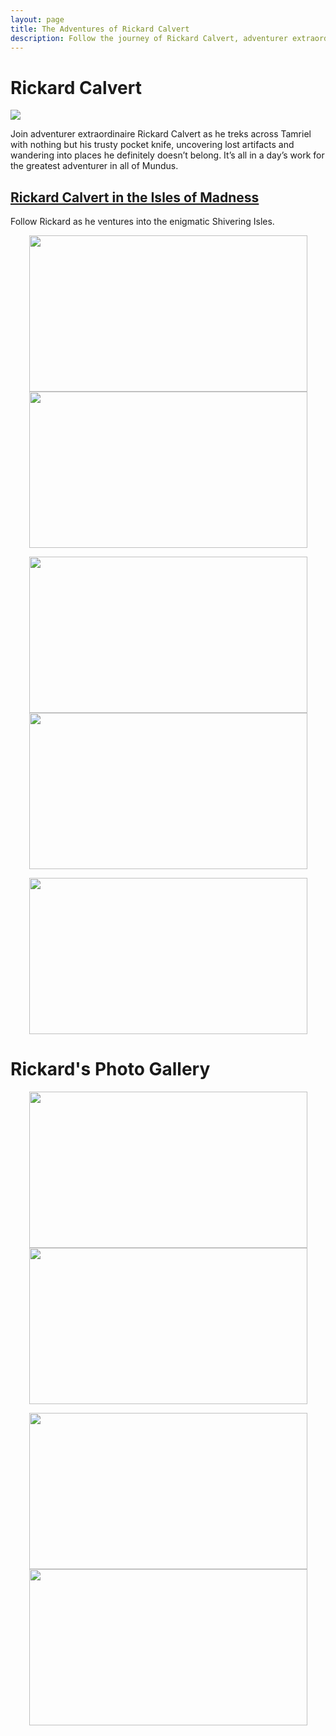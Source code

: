 ```yaml
---
layout: page
title: The Adventures of Rickard Calvert
description: Follow the journey of Rickard Calvert, adventurer extraordinaire!
---
```

# Rickard Calvert
![](https://staticdelivery.nexusmods.com/mods/1704/images/headers/52397_1725415004.jpg)

Join adventurer extraordinaire Rickard Calvert as he treks across Tamriel with nothing but his trusty pocket knife, uncovering lost artifacts and wandering into places he definitely doesn’t belong. It’s all in a day’s work for the greatest adventurer in all of Mundus.

## [Rickard Calvert in the Isles of Madness](https://tatetayloroh.github.io/TateTaylorOH/RickardCalvert/ECSS/MANIA.html)

Follow Rickard as he ventures into the enigmatic Shivering Isles.

<center><a href="https://tatetayloroh.github.io/TateTaylorOH/RickardCalvert/ECSS/MANIA.html"><img src="https://staticdelivery.nexusmods.com/images/1704/61720101-1665548201.png" 
     width="445" 
     height="250" /></a> <a href="https://tatetayloroh.github.io/TateTaylorOH/RickardCalvert/ECSS/DEMENTIA.html"><img src="https://staticdelivery.nexusmods.com/images/1704/61720101-1665855957.png" 
     width="445" 
     height="250" /></a>
     
<a href="https://tatetayloroh.github.io/TateTaylorOH/RickardCalvert/ECSS/FLORAANDFAUNA.html"><img src="https://staticdelivery.nexusmods.com/images/1704/61720101-1666506172.png" 
     width="445" 
     height="250" /></a> <a href="https://tatetayloroh.github.io/TateTaylorOH/RickardCalvert/ECSS/SHEOGORATHSFAITHFUL.html"><img src="https://staticdelivery.nexusmods.com/images/1704/61720101-1667667974.png" 
     width="445" 
     height="250" /></a>
     
<a href="https://tatetayloroh.github.io/TateTaylorOH/RickardCalvert/ECSS/THORONSFAITHFUL.html"><img src="https://staticdelivery.nexusmods.com/images/1704/61720101-1667064520.png" 
     width="445" 
     height="250" /></a></center>

# Rickard's Photo Gallery

<center><a href="https://raw.githubusercontent.com/TateTaylorOH/TateTaylorOH/refs/heads/main/assets/images/RickardCalvert/RickardMelonNose.png"><img src="https://raw.githubusercontent.com/TateTaylorOH/TateTaylorOH/refs/heads/main/assets/images/RickardCalvert/RickardMelonNose.png" 
     width="445" 
     height="250" /></a> <a href="https://raw.githubusercontent.com/TateTaylorOH/TateTaylorOH/refs/heads/main/assets/images/RickardCalvert/RickardAlwaysHasBeen.png"><img src="https://raw.githubusercontent.com/TateTaylorOH/TateTaylorOH/refs/heads/main/assets/images/RickardCalvert/RickardAlwaysHasBeen.png" 
     width="445" 
     height="250" /></a>
     
<a href="https://raw.githubusercontent.com/TateTaylorOH/TateTaylorOH/refs/heads/main/assets/images/RickardCalvert/RickardMexico.png"><img src="https://raw.githubusercontent.com/TateTaylorOH/TateTaylorOH/refs/heads/main/assets/images/RickardCalvert/RickardMexico.png" 
     width="445" 
     height="250" /></a> <a href="https://raw.githubusercontent.com/TateTaylorOH/TateTaylorOH/refs/heads/main/assets/images/RickardCalvert/RickardYeeHaw.png"><img src="https://raw.githubusercontent.com/TateTaylorOH/TateTaylorOH/refs/heads/main/assets/images/RickardCalvert/RickardYeeHaw.png" 
     width="445" 
     height="250" /></a></center>
